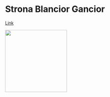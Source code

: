# Strona Blancior Gancior

[Link](https://cybergang.pl)

<img src="https://cybergang.pl/images/bgtlogo.png" height=200 />
